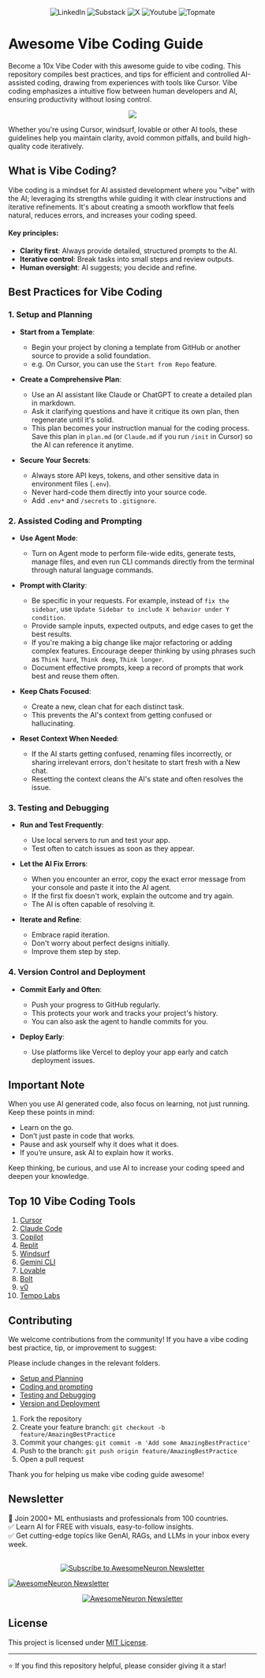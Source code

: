 <p align="center">
  <a href="https://www.linkedin.com/in/analyticalrohit" style="text-decoration:none;">
    <img src="https://img.shields.io/badge/linkedin-%230077B5.svg?style=for-the-badge&logo=linkedin&logoColor=white" alt="LinkedIn">
  </a>
  <a href="https://awesomeneuron.substack.com/" style="text-decoration:none;">
    <img src="https://img.shields.io/badge/Substack-%23006f5c.svg?style=for-the-badge&logo=substack&logoColor=FF6719" alt="Substack">
  </a>
   <a href="https://x.com/_rohit_tiwari_" style="text-decoration:none;">
    <img src="https://img.shields.io/badge/X-%23000000.svg?style=for-the-badge&logo=X&logoColor=white" alt="X">
  </a>
     <a href="https://www.youtube.com/@awesomeneuron?sub_confirmation=1" style="text-decoration:none;">
    <img src="https://img.shields.io/badge/YouTube-%23FF0000.svg?style=for-the-badge&logo=YouTube&logoColor=white" alt="Youtube">
  </a>
     <a href="https://topmate.io/analyticalrohit" style="text-decoration:none;">
    <img src="https://raw.githubusercontent.com/analyticalrohit/analyticalrohit/refs/heads/main/assets/topmate_logo.png" alt="Topmate">
  </a>
</p>

# Awesome Vibe Coding Guide

Become a 10x Vibe Coder with this awesome guide to vibe coding. This repository compiles best practices, and tips for efficient and controlled AI-assisted coding, drawing from experiences with tools like Cursor. Vibe coding emphasizes a intuitive flow between human developers and AI, ensuring productivity without losing control.

<p align="center">
  <a href="https://awesomeneuron.substack.com/">
    <img src="./assets/awesome_vibe_coding_guide.gif">
  </a>
</p>

Whether you're using Cursor, windsurf, lovable or other AI tools, these guidelines help you maintain clarity, avoid common pitfalls, and build high-quality code iteratively.

## What is Vibe Coding?

Vibe coding is a mindset for AI assisted development where you "vibe" with the AI; leveraging its strengths while guiding it with clear instructions and iterative refinements. It's about creating a smooth workflow that feels natural, reduces errors, and increases your coding speed.

#### Key principles:

- **Clarity first**: Always provide detailed, structured prompts to the AI.
- **Iterative control**: Break tasks into small steps and review outputs.
- **Human oversight**: AI suggests; you decide and refine.

## Best Practices for Vibe Coding

### 1. Setup and Planning

- **Start from a Template**: 

    - Begin your project by cloning a template from GitHub or another source to provide a solid foundation. 
    - e.g. On Cursor, you can use the `Start from Repo` feature. 

- **Create a Comprehensive Plan**: 
    - Use an AI assistant like Claude or ChatGPT to create a detailed plan in markdown. 
    - Ask it clarifying questions and have it critique its own plan, then regenerate until it's solid. 
    - This plan becomes your instruction manual for the coding process. Save this plan in `plan.md` (or `Claude.md` if you run `/init` in Cursor) so the AI can reference it anytime.

- **Secure Your Secrets**: 
    - Always store API keys, tokens, and other sensitive data in environment files (`.env`). 
    - Never hard-code them directly into your source code. 
    - Add `.env*` and `/secrets` to `.gitignore`.

### 2. Assisted Coding and Prompting

- **Use Agent Mode**: 
    - Turn on Agent mode to perform file-wide edits, generate tests, manage files, and even run CLI commands directly from the terminal through natural language commands.

- **Prompt with Clarity**: 
    - Be specific in your requests. For example, instead of `fix the sidebar`, use `Update Sidebar to include X behavior under Y condition`. 
    - Provide sample inputs, expected outputs, and edge cases to get the best results.
    - If you're making a big change like major refactoring or adding complex features. Encourage deeper thinking by using phrases such as `Think hard`, `Think deep`, `Think longer`.
    - Document effective prompts, keep a record of prompts that work best and reuse them often.

- **Keep Chats Focused**: 
    - Create a new, clean chat for each distinct task. 
    - This prevents the AI's context from getting confused or hallucinating.

- **Reset Context When Needed**: 
    - If the AI starts getting confused, renaming files incorrectly, or sharing irrelevant errors, don't hesitate to start fresh with a New chat. 
    - Resetting the context cleans the AI's state and often resolves the issue.

### 3. Testing and Debugging

- **Run and Test Frequently**: 
    - Use local servers to run and test your app. 
    - Test often to catch issues as soon as they appear.

- **Let the AI Fix Errors**: 
    - When you encounter an error, copy the exact error message from your console and paste it into the AI agent. 
    - If the first fix doesn't work, explain the outcome and try again. 
    - The AI is often capable of resolving it.

- **Iterate and Refine**:
    - Embrace rapid iteration.
    - Don't worry about perfect designs initially.
    - Improve them step by step.

### 4. Version Control and Deployment

- **Commit Early and Often**: 
    - Push your progress to GitHub regularly. 
    - This protects your work and tracks your project's history. 
    - You can also ask the agent to handle commits for you.

- **Deploy Early**: 
    - Use platforms like Vercel to deploy your app early and catch deployment issues.

## Important Note

When you use AI generated code, also focus on learning, not just running. Keep these points in mind:

- Learn on the go.
- Don’t just paste in code that works.
- Pause and ask yourself why it does what it does.
- If you’re unsure, ask AI to explain how it works.

Keep thinking, be curious, and use AI to increase your coding speed and deepen your knowledge.

## Top 10 Vibe Coding Tools

1. [Cursor](https://www.cursor.so)
2. [Claude Code](https://www.anthropic.com/claude-code)
3. [Copilot](https://github.com/features/copilot)
4. [Replit](https://replit.com)
5. [Windsurf](https://windsurf.com)
6. [Gemini CLI](https://blog.google/technology/developers/introducing-gemini-cli-open-source-ai-agent/)
7. [Lovable](https://lovable.dev)
8. [Bolt](https://bolt.new)
9. [v0](https://v0.dev)
10. [Tempo Labs](https://tempolabs.ai)


## Contributing

We welcome contributions from the community! If you have a vibe coding best practice, tip, or improvement to suggest:

Please include changes in the relevant folders.

- [Setup and Planning](./setup_and_planning_guide/README.md)
- [Coding and prompting](./coding_and_prompting_guide/README.md)
- [Testing and Debugging](./testing_and_debugging_guide/README.md)
- [Version and Deployment](./version_and_deployment/README.md)

1. Fork the repository
2. Create your feature branch: `git checkout -b feature/AmazingBestPractice`
3. Commit your changes: `git commit -m 'Add some AmazingBestPractice'`
4. Push to the branch: `git push origin feature/AmazingBestPractice`
5. Open a pull request

Thank you for helping us make vibe coding guide awesome!

## Newsletter
<div style="text-align: left;">
📌 Join 2000+ ML enthusiasts and professionals from 100 countries.<br>
✅ Learn AI for FREE with visuals, easy-to-follow insights.<br>
✅ Get cutting-edge topics like GenAI, RAGs, and LLMs in your inbox every week.
</div>
<br>
<div align="center">

[![Subscribe to AwesomeNeuron Newsletter](https://raw.githubusercontent.com/analyticalrohit/analyticalrohit/5ab83e498b11eefe57c91bc4f4cac10414276920/assets/subscribe_button.svg)](https://awesomeneuron.substack.com/)

</div>
<div style="text-align: left;">
    <a href="https://awesomeneuron.substack.com/">
        <img src="https://raw.githubusercontent.com/analyticalrohit/analyticalrohit/refs/heads/main/assets/awesomeneuron_logo.png" alt="AwesomeNeuron Newsletter">
</div>
<p align="center">
  <a href="https://awesomeneuron.substack.com/">
    <img src="https://raw.githubusercontent.com/analyticalrohit/analyticalrohit/refs/heads/main/assets/awesomeneuron_blog.gif" alt="AwesomeNeuron Newsletter">
  </a>
</p>

## License

This project is licensed under [MIT License](LICENSE).

---

⭐️ If you find this repository helpful, please consider giving it a star!